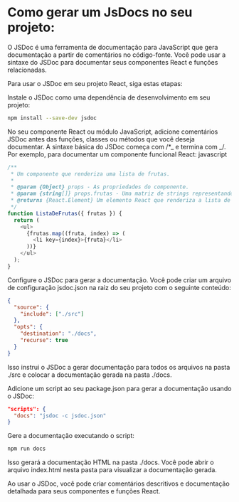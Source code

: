 # Como gerar um JsDocs no seu projeto:

O JSDoc é uma ferramenta de documentação para JavaScript que gera documentação a partir de comentários no código-fonte. Você pode usar a sintaxe do JSDoc para documentar seus componentes React e funções relacionadas.

Para usar o JSDoc em seu projeto React, siga estas etapas:

Instale o JSDoc como uma dependência de desenvolvimento em seu projeto:

```bash
npm install --save-dev jsdoc
```

No seu componente React ou módulo JavaScript, adicione comentários JSDoc antes das funções, classes ou métodos que você deseja documentar. A sintaxe básica do JSDoc começa com /\*_ e termina com _/. Por exemplo, para documentar um componente funcional React:
javascript

```javascript
/**
 * Um componente que renderiza uma lista de frutas.
 *
 * @param {Object} props - As propriedades do componente.
 * @param {string[]} props.frutas - Uma matriz de strings representando frutas.
 * @returns {React.Element} Um elemento React que renderiza a lista de frutas.
 */
function ListaDeFrutas({ frutas }) {
  return (
    <ul>
      {frutas.map((fruta, index) => (
        <li key={index}>{fruta}</li>
      ))}
    </ul>
  );
}
```

Configure o JSDoc para gerar a documentação. Você pode criar um arquivo de configuração jsdoc.json na raiz do seu projeto com o seguinte conteúdo:

```json
{
  "source": {
    "include": ["./src"]
  },
  "opts": {
    "destination": "./docs",
    "recurse": true
  }
}
```

Isso instrui o JSDoc a gerar documentação para todos os arquivos na pasta ./src e colocar a documentação gerada na pasta ./docs.

Adicione um script ao seu package.json para gerar a documentação usando o JSDoc:

```json
"scripts": {
  "docs": "jsdoc -c jsdoc.json"
}
```

Gere a documentação executando o script:

```bash
npm run docs
```

Isso gerará a documentação HTML na pasta ./docs. Você pode abrir o arquivo index.html nesta pasta para visualizar a documentação gerada.

Ao usar o JSDoc, você pode criar comentários descritivos e documentação detalhada para seus componentes e funções React.
